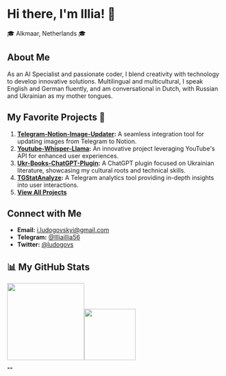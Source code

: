 # Hi there, I'm Illia! 👋
🎓 Alkmaar, Netherlands 🎓

## About Me
As an AI Specialist and passionate coder, I blend creativity with technology to develop innovative solutions. Multilingual and multicultural, I speak English and German fluently, and am conversational in Dutch, with Russian and Ukrainian as my mother tongues.

## My Favorite Projects 🚀
1. **[Telegram-Notion-Image-Updater](https://github.com/Illia-the-coder/Telegram-Notion-Image-Updater):** A seamless integration tool for updating images from Telegram to Notion.
2. **[Youtube-Whisper-Llama](https://github.com/Illia-the-coder/Youtube-Whisper-Llama):** An innovative project leveraging YouTube's API for enhanced user experiences.
3. **[Ukr-Books-ChatGPT-Plugin](https://github.com/Illia-the-coder/Ukr-Books-ChatGPT-Plugin):** A ChatGPT plugin focused on Ukrainian literature, showcasing my cultural roots and technical skills.
4. **[TGStatAnalyze](https://github.com/Illia-the-coder/TGStatAnalyze):** A Telegram analytics tool providing in-depth insights into user interactions.
5. **[View All Projects](https://github.com/Illia-the-coder?tab=repositories)**

## Connect with Me
- **Email:** i.ludogovskyi@gmail.com
- **Telegram:** [@Illiaillia56](https://t.me/Illiaillia56)
- **Twitter:** [@ludogovs](https://twitter.com/ludogovs)

## 📊 My GitHub Stats
<p align="left">
    <img align="centre" src="https://github-readme-stats-eight-theta.vercel.app/api?username=Illia-the-coder&show_icons=true&hide_border=true&include_all_commits=true&count_private=true&bg_color=00000000&theme=tokyonight" height=180px/><img height="120px" src="https://github-readme-stats.vercel.app/api/top-langs/?username=Illia-the-coder&hide=html&hide_title=true&hide_border=true&layout=compact&langs_count=8&theme=tokyonight&bg_color=00000000" />
</p>

"<meta name='freelancehunt' content='692472654327c47'>"
